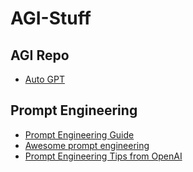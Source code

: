 # AGI-Stuff


## AGI Repo
- [Auto GPT](https://github.com/Significant-Gravitas/Auto-GPT)

## Prompt Engineering
- [Prompt Engineering Guide](https://github.com/dair-ai/Prompt-Engineering-Guide)
- [Awesome prompt engineering](https://github.com/promptslab/Awesome-Prompt-Engineering)
- [Prompt Engineering Tips from OpenAI](https://github.com/openai/openai-cookbook/blob/main/techniques_to_improve_reliability.md#how-to-improve-reliability-on-complex-tasks)
